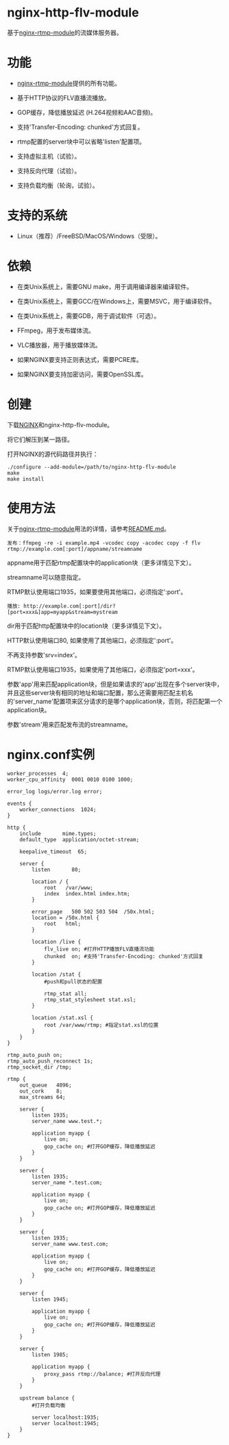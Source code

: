 # nginx-http-flv-module

基于[nginx-rtmp-module](https://github.com/arut/nginx-rtmp-module)的流媒体服务器。

# 功能

* [nginx-rtmp-module](https://github.com/arut/nginx-rtmp-module)提供的所有功能。

* 基于HTTP协议的FLV直播流播放。

* GOP缓存，降低播放延迟 (H.264视频和AAC音频)。

* 支持'Transfer-Encoding: chunked'方式回复。

* rtmp配置的server块中可以省略'listen'配置项。

* 支持虚拟主机（试验）。

* 支持反向代理（试验）。

* 支持负载均衡（轮询，试验）。

# 支持的系统

* Linux（推荐）/FreeBSD/MacOS/Windows（受限）。

# 依赖

* 在类Unix系统上，需要GNU make，用于调用编译器来编译软件。

* 在类Unix系统上，需要GCC/在Windows上，需要MSVC，用于编译软件。

* 在类Unix系统上，需要GDB，用于调试软件（可选）。

* FFmpeg，用于发布媒体流。

* VLC播放器，用于播放媒体流。

* 如果NGINX要支持正则表达式，需要PCRE库。

* 如果NGINX要支持加密访问，需要OpenSSL库。

# 创建

下载[NGINX](http://nginx.org)和nginx-http-flv-module。

将它们解压到某一路径。

打开NGINX的源代码路径并执行：

    ./configure --add-module=/path/to/nginx-http-flv-module
    make
    make install

# 使用方法

关于[nginx-rtmp-module](https://github.com/arut/nginx-rtmp-module)用法的详情，请参考[README.md](https://github.com/arut/nginx-rtmp-module/blob/master/README.md)。

    发布：ffmpeg -re -i example.mp4 -vcodec copy -acodec copy -f flv rtmp://example.com[:port]/appname/streamname

appname用于匹配rtmp配置块中的application块（更多详情见下文）。

streamname可以随意指定。

RTMP默认使用端口1935，如果要使用其他端口，必须指定':port'。

    播放: http://example.com[:port]/dir?[port=xxx&]app=myapp&stream=mystream

dir用于匹配http配置块中的location块（更多详情见下文）。

HTTP默认使用端口80, 如果使用了其他端口，必须指定':port'。

不再支持参数'srv=index'。

RTMP默认使用端口1935，如果使用了其他端口，必须指定'port=xxx'。

参数'app'用来匹配application块，但是如果请求的'app'出现在多个server块中，并且这些server块有相同的地址和端口配置，那么还需要用匹配主机名的'server_name'配置项来区分请求的是哪个application块，否则，将匹配第一个application块。

参数'stream'用来匹配发布流的streamname。

# nginx.conf实例

    worker_processes  4;
    worker_cpu_affinity  0001 0010 0100 1000;

    error_log logs/error.log error;

    events {
        worker_connections  1024;
    }

    http {
        include       mime.types;
        default_type  application/octet-stream;

        keepalive_timeout  65;

        server {
            listen       80;

            location / {
                root   /var/www;
                index  index.html index.htm;
            }

            error_page   500 502 503 504  /50x.html;
            location = /50x.html {
                root   html;
            }

            location /live {
                flv_live on; #打开HTTP播放FLV直播流功能
                chunked  on; #支持'Transfer-Encoding: chunked'方式回复
            }

            location /stat {
                #push和pull状态的配置

                rtmp_stat all;
                rtmp_stat_stylesheet stat.xsl;
            }

            location /stat.xsl {
                root /var/www/rtmp; #指定stat.xsl的位置
            }
        }
    }

    rtmp_auto_push on;
    rtmp_auto_push_reconnect 1s;
    rtmp_socket_dir /tmp;

    rtmp {
        out_queue   4096;
        out_cork    8;
        max_streams 64;

        server {
            listen 1935;
            server_name www.test.*;

            application myapp {
                live on;
                gop_cache on; #打开GOP缓存，降低播放延迟
            }
        }

        server {
            listen 1935;
            server_name *.test.com;

            application myapp {
                live on;
                gop_cache on; #打开GOP缓存，降低播放延迟
            }
        }

        server {
            listen 1935;
            server_name www.test.com;

            application myapp {
                live on;
                gop_cache on; #打开GOP缓存，降低播放延迟
            }
        }

        server {
            listen 1945;

            application myapp {
                live on;
                gop_cache on; #打开GOP缓存，降低播放延迟
            }
        }

        server {
            listen 1985;

            application myapp {
                proxy_pass rtmp://balance; #打开反向代理
            }
        }

        upstream balance {
            #打开负载均衡

            server localhost:1935;
            server localhost:1945;
        }
    }

